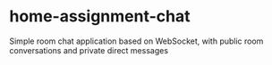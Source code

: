 # home-assignment-chat
Simple room chat application based on WebSocket, with public room conversations and private direct messages
